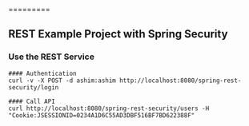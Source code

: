 =========

## REST Example Project with Spring Security

### Use the REST Service
```
#### Authentication
curl -v -X POST -d ashim:ashim http://localhost:8080/spring-rest-security/login

#### Call API
curl http://localhost:8080/spring-rest-security/users -H "Cookie:JSESSIONID=0234A1D6C55AD3DBF516BF7BD622388F"

```
